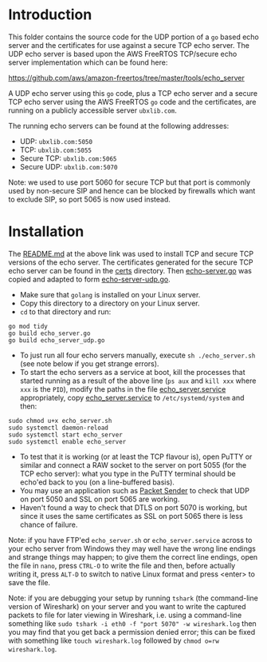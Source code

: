 # Introduction
This folder contains the source code for the UDP portion of a `go` based echo server and the certificates for use against a secure TCP echo server.  The UDP echo server is based upon the AWS FreeRTOS TCP/secure echo server implementation which can be found here:

https://github.com/aws/amazon-freertos/tree/master/tools/echo_server

A UDP echo server using this `go` code, plus a TCP echo server and a secure TCP echo server using the AWS FreeRTOS `go` code and the certificates, are running on a publicly accessible server `ubxlib.com`.

The running echo servers can be found at the following addresses:

- UDP:        `ubxlib.com:5050`
- TCP:        `ubxlib.com:5055`
- Secure TCP: `ubxlib.com:5065`
- Secure UDP: `ubxlib.com:5070`

Note: we used to use port 5060 for secure TCP but that port is commonly used by non-secure SIP and hence can be blocked by firewalls which want to exclude SIP, so port 5065 is now used instead.

# Installation
The [README.md](https://github.com/aws/amazon-freertos/tree/main/tools/echo_server#readme) at the above link was used to install TCP and secure TCP versions of the echo server.  The certificates generated for the secure TCP echo server can be found in the [certs](certs) directory.  Then [echo-server.go](echo-server.go) was copied and adapted to form [echo-server-udp.go](echo-server-udp.go).

- Make sure that `golang` is installed on your Linux server.
- Copy this directory to a directory on your Linux server.
- `cd` to that directory and run:
```
go mod tidy
go build echo_server.go
go build echo_server_udp.go
```
- To just run all four echo servers manually, execute `sh ./echo_server.sh` (see note below if you get strange errors).
- To start the echo servers as a service at boot, kill the processes that started running as a result of the above line (`ps aux` and `kill xxx` where `xxx` is the `PID`), modify the paths in the file [echo_server.service](echo_server.service) appropriately, copy [echo_server.service](echo_server.service) to `/etc/systemd/system` and then:
```
sudo chmod u+x echo_server.sh
sudo systemctl daemon-reload
sudo systemctl start echo_server
sudo systemctl enable echo_server
```
- To test that it is working (or at least the TCP flavour is), open PuTTY or similar and connect a RAW socket to the server on port 5055 (for the TCP echo server): what you type in the PuTTY terminal should be echo'ed back to you (on a line-buffered basis).
- You may use an application such as [Packet Sender](https://packetsender.com/) to check that UDP on port 5050 and SSL on port 5065 are working.
- Haven't found a way to check that DTLS on port 5070 is working, but since it uses the same certificates as SSL on port 5065 there is less chance of failure.

Note: if you have FTP'ed `echo_server.sh` or `echo_server.service` across to your echo server from Windows they may well have the wrong line endings and strange things may happen; to give them the correct line endings, open the file in `nano`, press `CTRL-O` to write the file and then, before actually writing it, press `ALT-D` to switch to native Linux format and press \<enter\> to save the file.

Note: if you are debugging your setup by running `tshark` (the command-line version of Wireshark) on your server and you want to write the captured packets to file for later viewing in Wireshark, i.e. using a command-line something like `sudo tshark -i eth0 -f "port 5070" -w wireshark.log` then you may find that you get back a permission denied error; this can be fixed with something like `touch wireshark.log` followed by `chmod o=rw wireshark.log`.